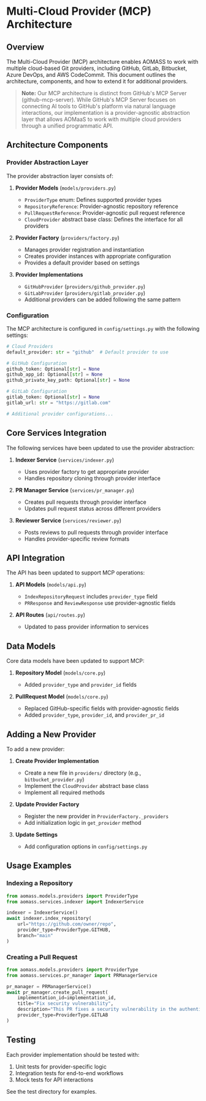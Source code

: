 # Multi-Cloud Provider (MCP) Architecture

## Overview

The Multi-Cloud Provider (MCP) architecture enables AOMASS to work with multiple cloud-based Git providers, including GitHub, GitLab, Bitbucket, Azure DevOps, and AWS CodeCommit. This document outlines the architecture, components, and how to extend it for additional providers.

> **Note:** Our MCP architecture is distinct from GitHub's MCP Server (github-mcp-server). While GitHub's MCP Server focuses on connecting AI tools to GitHub's platform via natural language interactions, our implementation is a provider-agnostic abstraction layer that allows AOMaaS to work with multiple cloud providers through a unified programmatic API.

## Architecture Components

### Provider Abstraction Layer

The provider abstraction layer consists of:

1. **Provider Models** (`models/providers.py`)
   - `ProviderType` enum: Defines supported provider types
   - `RepositoryReference`: Provider-agnostic repository reference
   - `PullRequestReference`: Provider-agnostic pull request reference
   - `CloudProvider` abstract base class: Defines the interface for all providers

2. **Provider Factory** (`providers/factory.py`)
   - Manages provider registration and instantiation
   - Creates provider instances with appropriate configuration
   - Provides a default provider based on settings

3. **Provider Implementations**
   - `GitHubProvider` (`providers/github_provider.py`)
   - `GitLabProvider` (`providers/gitlab_provider.py`)
   - Additional providers can be added following the same pattern

### Configuration

The MCP architecture is configured in `config/settings.py` with the following settings:

```python
# Cloud Providers
default_provider: str = "github"  # Default provider to use

# GitHub Configuration
github_token: Optional[str] = None
github_app_id: Optional[str] = None
github_private_key_path: Optional[str] = None

# GitLab Configuration
gitlab_token: Optional[str] = None
gitlab_url: str = "https://gitlab.com"

# Additional provider configurations...
```

## Core Services Integration

The following services have been updated to use the provider abstraction:

1. **Indexer Service** (`services/indexer.py`)
   - Uses provider factory to get appropriate provider
   - Handles repository cloning through provider interface

2. **PR Manager Service** (`services/pr_manager.py`)
   - Creates pull requests through provider interface
   - Updates pull request status across different providers

3. **Reviewer Service** (`services/reviewer.py`)
   - Posts reviews to pull requests through provider interface
   - Handles provider-specific review formats

## API Integration

The API has been updated to support MCP operations:

1. **API Models** (`models/api.py`)
   - `IndexRepositoryRequest` includes `provider_type` field
   - `PRResponse` and `ReviewResponse` use provider-agnostic fields

2. **API Routes** (`api/routes.py`)
   - Updated to pass provider information to services

## Data Models

Core data models have been updated to support MCP:

1. **Repository Model** (`models/core.py`)
   - Added `provider_type` and `provider_id` fields

2. **PullRequest Model** (`models/core.py`)
   - Replaced GitHub-specific fields with provider-agnostic fields
   - Added `provider_type`, `provider_id`, and `provider_pr_id`

## Adding a New Provider

To add a new provider:

1. **Create Provider Implementation**
   - Create a new file in `providers/` directory (e.g., `bitbucket_provider.py`)
   - Implement the `CloudProvider` abstract base class
   - Implement all required methods

2. **Update Provider Factory**
   - Register the new provider in `ProviderFactory._providers`
   - Add initialization logic in `get_provider` method

3. **Update Settings**
   - Add configuration options in `config/settings.py`

## Usage Examples

### Indexing a Repository

```python
from aomass.models.providers import ProviderType
from aomass.services.indexer import IndexerService

indexer = IndexerService()
await indexer.index_repository(
    url="https://github.com/owner/repo",
    provider_type=ProviderType.GITHUB,
    branch="main"
)
```

### Creating a Pull Request

```python
from aomass.models.providers import ProviderType
from aomass.services.pr_manager import PRManagerService

pr_manager = PRManagerService()
await pr_manager.create_pull_request(
    implementation_id=implementation_id,
    title="Fix security vulnerability",
    description="This PR fixes a security vulnerability in the authentication system.",
    provider_type=ProviderType.GITLAB
)
```

## Testing

Each provider implementation should be tested with:

1. Unit tests for provider-specific logic
2. Integration tests for end-to-end workflows
3. Mock tests for API interactions

See the test directory for examples.
